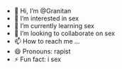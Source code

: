- 👋 Hi, I’m @Granitan
- 👀 I’m interested in sex
- 🌱 I’m currently learning sex
- 💞️ I’m looking to collaborate on sex
- 📫 How to reach me ...
- 😄 Pronouns: rapist
- ⚡ Fun fact: i sex

<!---
Granitan/Granitan is a ✨ special ✨ repository because its `README.md` (this file) appears on your GitHub profile.
You can click the Preview link to take a look at your changes.
--->

